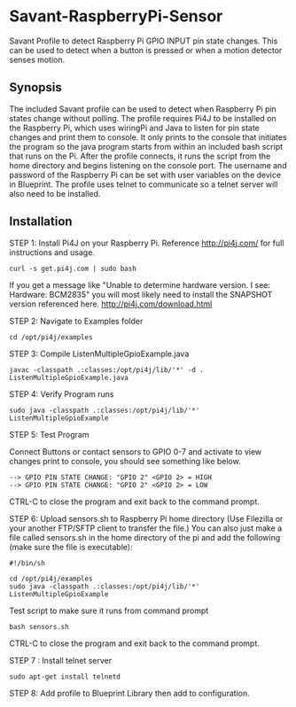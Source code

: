 # Savant-RaspberryPi-Sensor
Savant Profile to detect Raspberry Pi GPIO INPUT pin state changes. This can be used to detect when a button is pressed or when a motion detector senses motion.
## Synopsis
The included Savant profile can be used to detect when Raspberry Pi pin states change without polling. The profile requires Pi4J to be installed on the Raspberry Pi, which uses wiringPi and Java to listen for pin state changes and print them to console. It only prints to the console that initiates the program so the java program starts from within an included bash script that runs on the Pi. After the profile connects, it runs the script from the home directory and begins listening on the console port. The username and password of the Raspberry Pi can be set with user variables on the device in Blueprint. The profile uses telnet to communicate so a telnet server will also need to be installed. 
## Installation
STEP 1: Install Pi4J on your Raspberry Pi. Reference http://pi4j.com/ for full instructions and usage.
```
curl -s get.pi4j.com | sudo bash
```
If you get a message like "Unable to determine hardware version. I see: Hardware: BCM2835" you will most likely need to install the SNAPSHOT version referenced here.
http://pi4j.com/download.html

STEP 2: Navigate to Examples folder
```
cd /opt/pi4j/examples
```
STEP 3: Compile ListenMultipleGpioExample.java
```
javac -classpath .:classes:/opt/pi4j/lib/'*' -d . ListenMultipleGpioExample.java
```
STEP 4: Verify Program runs
```
sudo java -classpath .:classes:/opt/pi4j/lib/'*' ListenMultipleGpioExample
```
STEP 5: Test Program

Connect Buttons or contact sensors to GPIO 0-7 and activate to view changes print to console, you should see something like below.
```
--> GPIO PIN STATE CHANGE: "GPIO 2" <GPIO 2> = HIGH
--> GPIO PIN STATE CHANGE: "GPIO 2" <GPIO 2> = LOW
```
CTRL-C to close the program and exit back to the command prompt.

STEP 6: Upload sensors.sh to Raspberry Pi home directory (Use Filezilla or your another FTP/SFTP client to transfer the file.)
You can also just make a file called sensors.sh in the home directory of the pi and add the following (make sure the file is executable):
```
#!/bin/sh

cd /opt/pi4j/examples
sudo java -classpath .:classes:/opt/pi4j/lib/'*' ListenMultipleGpioExample
```
Test script to make sure it runs from command prompt
```
bash sensors.sh
```
CTRL-C to close the program and exit back to the command prompt.

STEP 7 : Install telnet server
```
sudo apt-get install telnetd
```
STEP 8: Add profile to Blueprint Library then add to configuration.

